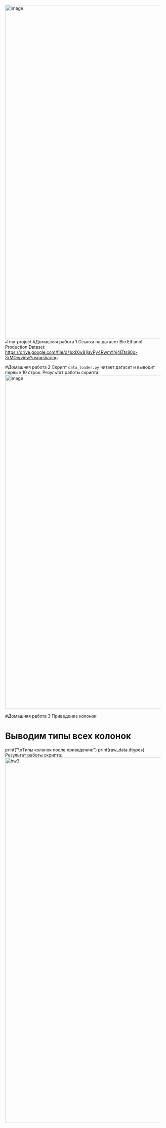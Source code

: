 <img width="1919" height="1079" alt="image" src="https://github.com/user-attachments/assets/50e7153e-62f9-4dce-b245-1a6ab63d33f8" /># my-project
#Домашняя работа 1
Ссылка на датасет Bio Ethanol Production Dataset: https://drive.google.com/file/d/1odXw81javPy4RwmYhj4IZts80g-3rMOv/view?usp=sharing

#Домашняя работа 2
Скрипт `data_loader.py` читает датасет и выводит первые 10 строк.
Результат работы скрипта:
<img width="1919" height="1079" alt="image" src="https://github.com/user-attachments/assets/821898de-e93b-49c8-86bd-a0b1efc4c3b7" />

#Домашняя работа 3
Приведение колонок
# Выводим типы всех колонок
print("\nТипы колонок после приведения:")
print(raw_data.dtypes)
Результат работы скрипта:
<img width="1919" height="1180" alt="hw3" src="https://github.com/user-attachments/assets/77208832-6b0d-4717-a50c-c7175c3cb56c" />
